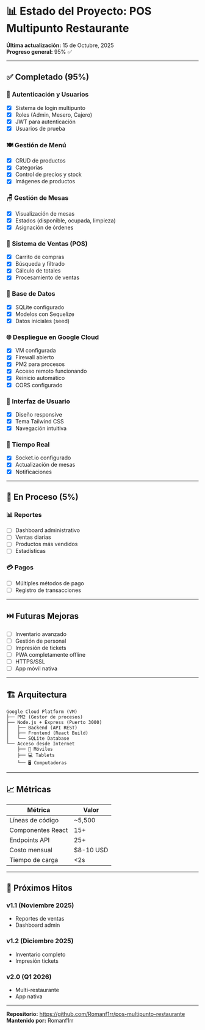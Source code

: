 # 📊 Estado del Proyecto: POS Multipunto Restaurante

**Última actualización:** 15 de Octubre, 2025  
**Progreso general:** 95% ✅

---

## ✅ Completado (95%)

### 🔐 Autenticación y Usuarios
- [x] Sistema de login multipunto
- [x] Roles (Admin, Mesero, Cajero)
- [x] JWT para autenticación
- [x] Usuarios de prueba

### 🍽️ Gestión de Menú
- [x] CRUD de productos
- [x] Categorías
- [x] Control de precios y stock
- [x] Imágenes de productos

### 🪑 Gestión de Mesas
- [x] Visualización de mesas
- [x] Estados (disponible, ocupada, limpieza)
- [x] Asignación de órdenes

### 🛒 Sistema de Ventas (POS)
- [x] Carrito de compras
- [x] Búsqueda y filtrado
- [x] Cálculo de totales
- [x] Procesamiento de ventas

### 💾 Base de Datos
- [x] SQLite configurado
- [x] Modelos con Sequelize
- [x] Datos iniciales (seed)

### 🌐 Despliegue en Google Cloud
- [x] VM configurada
- [x] Firewall abierto
- [x] PM2 para procesos
- [x] Acceso remoto funcionando
- [x] Reinicio automático
- [x] CORS configurado

### 📱 Interfaz de Usuario
- [x] Diseño responsive
- [x] Tema Tailwind CSS
- [x] Navegación intuitiva

### 🔄 Tiempo Real
- [x] Socket.io configurado
- [x] Actualización de mesas
- [x] Notificaciones

---

## 🔄 En Proceso (5%)

### 📊 Reportes
- [ ] Dashboard administrativo
- [ ] Ventas diarias
- [ ] Productos más vendidos
- [ ] Estadísticas

### 💳 Pagos
- [ ] Múltiples métodos de pago
- [ ] Registro de transacciones

---

## ⏭️ Futuras Mejoras

- [ ] Inventario avanzado
- [ ] Gestión de personal
- [ ] Impresión de tickets
- [ ] PWA completamente offline
- [ ] HTTPS/SSL
- [ ] App móvil nativa

---

## 🏗️ Arquitectura
```
Google Cloud Platform (VM)
├── PM2 (Gestor de procesos)
├── Node.js + Express (Puerto 3000)
│   ├── Backend (API REST)
│   ├── Frontend (React Build)
│   └── SQLite Database
└── Acceso desde Internet
    ├── 📱 Móviles
    ├── 💻 Tablets
    └── 🖥️ Computadoras
```

---

## 📈 Métricas

| Métrica | Valor |
|---------|-------|
| Líneas de código | ~5,500 |
| Componentes React | 15+ |
| Endpoints API | 25+ |
| Costo mensual | $8-10 USD |
| Tiempo de carga | <2s |

---

## 🎯 Próximos Hitos

### v1.1 (Noviembre 2025)
- Reportes de ventas
- Dashboard admin

### v1.2 (Diciembre 2025)
- Inventario completo
- Impresión tickets

### v2.0 (Q1 2026)
- Multi-restaurante
- App nativa

---

**Repositorio:** https://github.com/Romanf1rr/pos-multipunto-restaurante  
**Mantenido por:** Romanf1rr
